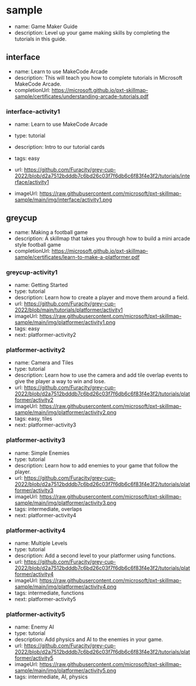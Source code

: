 # sample
* name: Game Maker Guide
* description: Level up your game making skills by completing the tutorials in this guide.

## interface
* name: Learn to use MakeCode Arcade
* description: This will teach you how to complete tutorials in Microsoft MakeCode Arcade.
* completionUrl: https://microsoft.github.io/pxt-skillmap-sample/certificates/understanding-arcade-tutorials.pdf

### interface-activity1

* name: Learn to use MakeCode Arcade
* type: tutorial
* description: Intro to our tutorial cards
* tags: easy

* url: https://github.com/Furacity/grey-cup-2022/blob/d2a7512bdddb7c6bd26c03f7f6db6c6f83f4e3f2/tutorials/interface/activity1
* imageUrl: https://raw.githubusercontent.com/microsoft/pxt-skillmap-sample/main/img/interface/activity1.png

## greycup
* name: Making a football game
* description: A skillmap that takes you through how to build a mini arcade style football game
* completionUrl: https://microsoft.github.io/pxt-skillmap-sample/certificates/learn-to-make-a-platformer.pdf

### greycup-activity1

* name: Getting Started
* type: tutorial
* description: Learn how to create a player and move them around a field.
* url: https://github.com/Furacity/grey-cup-2022/blob/main/tutorials/platformer/activity1
* imageUrl: https://raw.githubusercontent.com/microsoft/pxt-skillmap-sample/main/img/platformer/activity1.png
* tags: easy
* next: platformer-activity2

### platformer-activity2

* name: Camera and Tiles
* type: tutorial
* description: Learn how to use the camera and add tile overlap events to give the player a way to win and lose.
* url: https://github.com/Furacity/grey-cup-2022/blob/d2a7512bdddb7c6bd26c03f7f6db6c6f83f4e3f2/tutorials/platformer/activity2
* imageUrl: https://raw.githubusercontent.com/microsoft/pxt-skillmap-sample/main/img/platformer/activity2.png
* tags: easy, tiles
* next: platformer-activity3

### platformer-activity3

* name: Simple Enemies
* type: tutorial
* description: Learn how to add enemies to your game that follow the player.
* url: https://github.com/Furacity/grey-cup-2022/blob/d2a7512bdddb7c6bd26c03f7f6db6c6f83f4e3f2/tutorials/platformer/activity3
* imageUrl: https://raw.githubusercontent.com/microsoft/pxt-skillmap-sample/main/img/platformer/activity3.png
* tags: intermediate, overlaps
* next: platformer-activity4

### platformer-activity4

* name: Multiple Levels
* type: tutorial
* description: Add a second level to your platformer using functions.
* url: https://github.com/Furacity/grey-cup-2022/blob/d2a7512bdddb7c6bd26c03f7f6db6c6f83f4e3f2/tutorials/platformer/activity4
* imageUrl: https://raw.githubusercontent.com/microsoft/pxt-skillmap-sample/main/img/platformer/activity4.png
* tags: intermediate, functions
* next: platformer-activity5

### platformer-activity5

* name: Enemy AI
* type: tutorial
* description: Add physics and AI to the enemies in your game.
* url: https://github.com/Furacity/grey-cup-2022/blob/d2a7512bdddb7c6bd26c03f7f6db6c6f83f4e3f2/tutorials/platformer/activity5
* imageUrl: https://raw.githubusercontent.com/microsoft/pxt-skillmap-sample/main/img/platformer/activity5.png
* tags: intermediate, AI, physics
